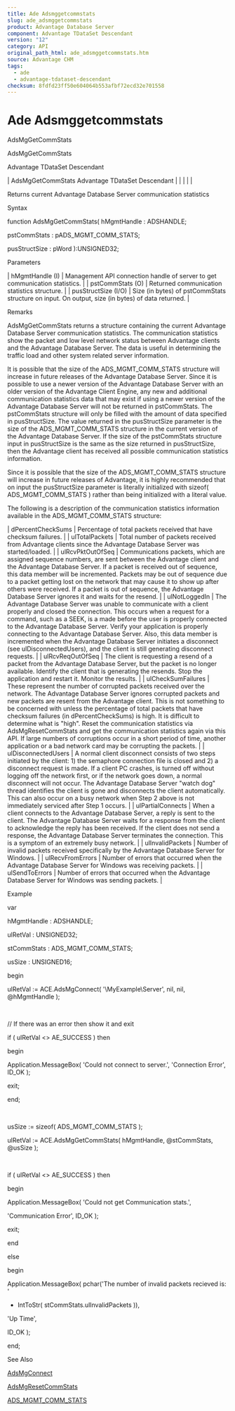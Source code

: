 ```yaml
---
title: Ade Adsmggetcommstats
slug: ade_adsmggetcommstats
product: Advantage Database Server
component: Advantage TDataSet Descendant
version: "12"
category: API
original_path_html: ade_adsmggetcommstats.htm
source: Advantage CHM
tags:
  - ade
  - advantage-tdataset-descendant
checksum: 8fdfd23ff50e604064b553afbf72ecd32e701558
---
```


# Ade Adsmggetcommstats

AdsMgGetCommStats

AdsMgGetCommStats

Advantage TDataSet Descendant

| AdsMgGetCommStats  Advantage TDataSet Descendant |  |  |  |  |

Returns current Advantage Database Server communication statistics

Syntax

function AdsMgGetCommStats( hMgmtHandle : ADSHANDLE;

pstCommStats : pADS\_MGMT\_COMM\_STATS;

pusStructSize : pWord ):UNSIGNED32;

Parameters

| hMgmtHandle (I) | Management API connection handle of server to get communication statistics. |
| pstCommStats (O) | Returned communication statistics structure. |
| pusStructSize (I/O) | Size (in bytes) of pstCommStats structure on input. On output, size (in bytes) of data returned. |

Remarks

AdsMgGetCommStats returns a structure containing the current Advantage Database Server communication statistics. The communication statistics show the packet and low level network status between Advantage clients and the Advantage Database Server. The data is useful in determining the traffic load and other system related server information.

It is possible that the size of the ADS\_MGMT\_COMM\_STATS structure will increase in future releases of the Advantage Database Server. Since it is possible to use a newer version of the Advantage Database Server with an older version of the Advantage Client Engine, any new and additional communication statistics data that may exist if using a newer version of the Advantage Database Server will not be returned in pstCommStats. The pstCommStats structure will only be filled with the amount of data specified in pusStructSize. The value returned in the pusStructSize parameter is the size of the ADS\_MGMT\_COMM\_STATS structure in the current version of the Advantage Database Server. If the size of the pstCommStats structure input in pusStructSize is the same as the size returned in pusStructSize, then the Advantage client has received all possible communication statistics information.

Since it is possible that the size of the ADS\_MGMT\_COMM\_STATS structure will increase in future releases of Advantage, it is highly recommended that on input the pusStructSize parameter is literally initialized with sizeof( ADS\_MGMT\_COMM\_STATS ) rather than being initialized with a literal value.

The following is a description of the communication statistics information available in the ADS\_MGMT\_COMM\_STATS structure:

| dPercentCheckSums | Percentage of total packets received that have checksum failures. |
| ulTotalPackets | Total number of packets received from Advantage clients since the Advantage Database Server was started/loaded. |
| ulRcvPktOutOfSeq | Communications packets, which are assigned sequence numbers, are sent between the Advantage client and the Advantage Database Server. If a packet is received out of sequence, this data member will be incremented. Packets may be out of sequence due to a packet getting lost on the network that may cause it to show up after others were received. If a packet is out of sequence, the Advantage Database Server ignores it and waits for the resend. |
| ulNotLoggedIn | The Advantage Database Server was unable to communicate with a client properly and closed the connection. This occurs when a request for a command, such as a SEEK, is a made before the user is properly connected to the Advantage Database Server. Verify your application is properly connecting to the Advantage Database Server. Also, this data member is incremented when the Advantage Database Server initiates a disconnect (see ulDisconnectedUsers), and the client is still generating disconnect requests. |
| ulRcvReqOutOfSeq | The client is requesting a resend of a packet from the Advantage Database Server, but the packet is no longer available. Identify the client that is generating the resends. Stop the application and restart it. Monitor the results. |
| ulCheckSumFailures | These represent the number of corrupted packets received over the network. The Advantage Database Server ignores corrupted packets and new packets are resent from the Advantage client. This is not something to be concerned with unless the percentage of total packets that have checksum failures (in dPercentCheckSums) is high. It is difficult to determine what is "high". Reset the communication statistics via AdsMgResetCommStats and get the communication statistics again via this API. If large numbers of corruptions occur in a short period of time, another application or a bad network card may be corrupting the packets. |
| ulDisconnectedUsers | A normal client disconnect consists of two steps initiated by the client: 1) the semaphore connection file is closed and 2) a disconnect request is made. If a client PC crashes, is turned off without logging off the network first, or if the network goes down, a normal disconnect will not occur. The Advantage Database Server "watch dog" thread identifies the client is gone and disconnects the client automatically. This can also occur on a busy network when Step 2 above is not immediately serviced after Step 1 occurs. |
| ulPartialConnects | When a client connects to the Advantage Database Server, a reply is sent to the client. The Advantage Database Server waits for a response from the client to acknowledge the reply has been received. If the client does not send a response, the Advantage Database Server terminates the connection. This is a symptom of an extremely busy network. |
| ulInvalidPackets | Number of invalid packets received specifically by the Advantage Database Server for Windows. |
| ulRecvFromErrors | Number of errors that occurred when the Advantage Database Server for Windows was receiving packets. |
| ulSendToErrors | Number of errors that occurred when the Advantage Database Server for Windows was sending packets. |

Example

var

hMgmtHandle : ADSHANDLE;

ulRetVal : UNSIGNED32;

stCommStats : ADS\_MGMT\_COMM\_STATS;

usSize : UNSIGNED16;

begin

ulRetVal := ACE.AdsMgConnect( '\\MyExample\Server', nil, nil, @hMgmtHandle );

 

// If there was an error then show it and exit

if ( ulRetVal <> AE\_SUCCESS ) then

begin

Application.MessageBox( 'Could not connect to server.', 'Connection Error', ID\_OK );

exit;

end;

 

usSize := sizeof( ADS\_MGMT\_COMM\_STATS );

ulRetVal := ACE.AdsMgGetCommStats( hMgmtHandle, @stCommStats, @usSize );

 

if ( ulRetVal <> AE\_SUCCESS ) then

begin

Application.MessageBox( 'Could not get Communication stats.',

'Communication Error', ID\_OK );

exit;

end

else

begin

Application.MessageBox( pchar('The number of invalid packets recieved is: '

+ IntToStr( stCommStats.ulInvalidPackets )),

'Up Time',

ID\_OK );

end;

See Also

[AdsMgConnect](ade_adsmgconnect.md)

[AdsMgResetCommStats](ade_adsmgresetcommstats.md)

[ADS\_MGMT\_COMM\_STATS](ade_ads_mgmt_comm_stats.md)

